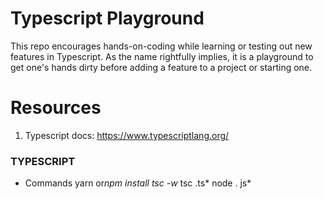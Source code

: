 # Typescript Playground

This repo encourages hands-on-coding while learning or testing out new features in Typescript. As the name rightfully implies, it is a playground to get one's hands dirty before adding a feature to a project or starting one.

# Resources

1. Typescript docs: https://www.typescriptlang.org/

### TYPESCRIPT

- Commands
  yarn or*npm install
  tsc -w*
  tsc <filename> .ts*
  node <filename>. js*
